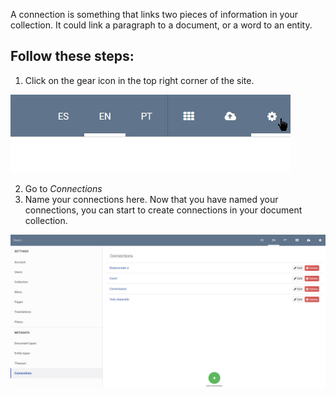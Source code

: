 A connection is something that links two pieces of information in your collection. It could link a paragraph to a document, or a word to an entity. 

## Follow these steps:

1. Click on the gear icon in the top right corner of the site.

![Gear icon](https://raw.githubusercontent.com/huridocs/uwazi-assets/master/wiki/screenshots/settings_link.jpg)

2. Go to _Connections_
3. Name your connections here. Now that you have named your connections, you can start to create connections in your document collection.

![new connection](https://raw.githubusercontent.com/huridocs/uwazi-assets/master/wiki/screenshots/connections.jpg)